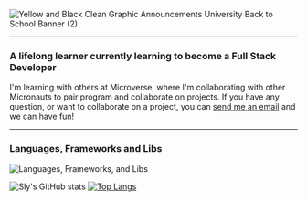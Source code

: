 ![Yellow and Black Clean Graphic Announcements University Back to School Banner (2)](https://user-images.githubusercontent.com/69966775/125969231-3432348b-1eff-446d-b4fa-402c8b604987.gif)



<hr>

### A lifelong learner currently learning to become a Full Stack Developer

I'm learning with others at Microverse, where I'm collaborating with other Micronauts to pair program and collaborate on projects.
If you have any question, or want to collaborate on a project, you can [send me an email](mailto:nnaemekasilver@gmail.com) and we can have fun!

<hr>

### Languages, Frameworks and Libs

![Languages, Frameworks, and Libs](https://user-images.githubusercontent.com/69966775/125971564-51a7bacd-a3d5-4495-b43a-46f9cb28d101.png)

![Sly's GitHub stats](https://github-readme-stats.vercel.app/api?username=Sly-cloud&theme=radical&show_icons=true) [![Top Langs](https://github-readme-stats.vercel.app/api/top-langs/?username=sly-cloud)](https://github.com/sly-cloud/github-readme-stats)



